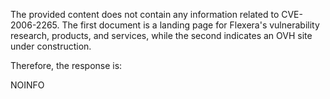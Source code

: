 The provided content does not contain any information related to CVE-2006-2265. The first document is a landing page for Flexera's vulnerability research, products, and services, while the second indicates an OVH site under construction.

Therefore, the response is:

NOINFO